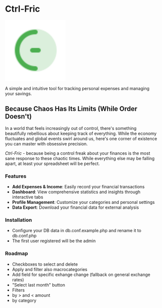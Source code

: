 # Ctrl-Fric

<img src="./res/favicon.svg" alt="Ctrl-Fric logo" width="200"/>

A simple and intuitive tool for tracking personal expenses and managing your savings.

## Because Chaos Has Its Limits (While Order Doesn't)

In a world that feels increasingly out of control, there's something beautifully rebellious about keeping track of everything. While the economy fluctuates and global events swirl around us, here's one corner of existence you can master with obsessive precision.

*Ctrl-Fric* - because being a control freak about your finances is the most sane response to these chaotic times. While everything else may be falling apart, at least your spreadsheet will be perfect.

### Features

- **Add Expenses & Income**: Easily record your financial transactions
- **Dashboard**: View comprehensive statistics and insights through interactive tabs
- **Profile Management**: Customize your categories and personal settings
- **Data Export**: Download your financial data for external analysis

### Installation 

- Configure your DB data in db.conf.example.php and rename it to db.conf.php
- The first user registered will be the admin


### Roadmap

- Checkboxes to select and delete
- Apply and filter also macrocategories
- Add field for specific exhange change (fallback on general exchange rates)
- "Select last month" button
- Filters
- by > and < amount
- by category

